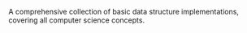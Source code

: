 A comprehensive collection of basic data structure implementations, covering all computer science concepts.